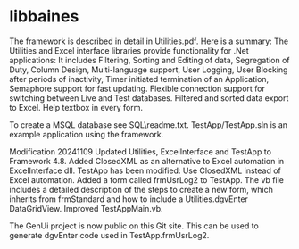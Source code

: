 # libbaines
The framework is described in detail in Utilities.pdf.
Here is a summary:
The Utilities and Excel interface libraries provide functionality for .Net applications:
It includes 
  Filtering, Sorting and Editing of data,
  Segregation of Duty,
  Column Design,
  Multi-language support,
  User Logging,
  User Blocking after periods of inactivity,
  Timer initiated termination of an Application,
  Semaphore support for fast updating.
  Flexible connection support for switching between Live and Test databases.
  Filtered and sorted data export to Excel.
  Help textbox in every form.

To create a MSQL database see SQL\readme.txt.
TestApp/TestApp.sln is an example application using the framework.

Modification 20241109 
Updated Utilities, ExcelInterface and TestApp to Framework 4.8.
Added ClosedXML as an alternative to Excel automation in ExcelInterface dll.
TestApp has been modified:
  Use ClosedXML instead of Excel automation.
  Added a form called frmUsrLog2 to TestApp. The vb file includes a detailed description of the steps to create a new form, which inherits from frmStandard and how to include a Utilities.dgvEnter DataGridView.
  Improved TestAppMain.vb.

The GenUi project is now public on this Git site. This can be used to generate dgvEnter code used in TestApp.frmUsrLog2. 


